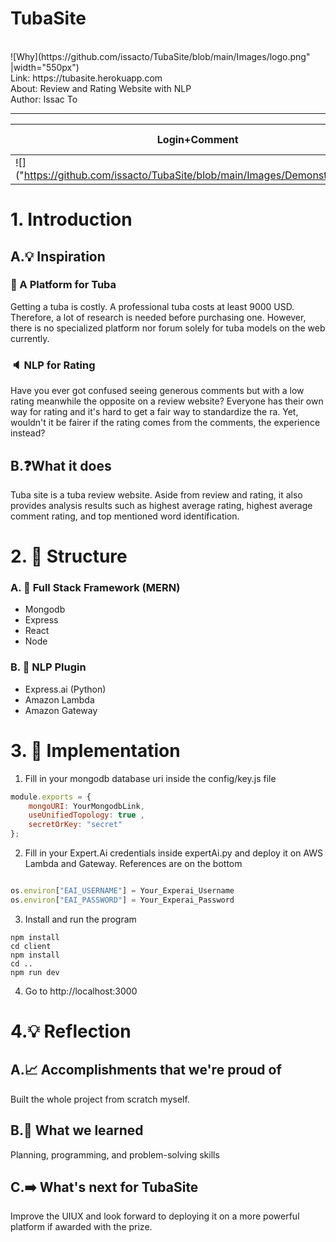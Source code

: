 # TubaSite

<br/>
![Why](https://github.com/issacto/TubaSite/blob/main/Images/logo.png" |width="550px")
<br/>
Link: https://tubasite.herokuapp.com 
<br/>About: Review and Rating Website with NLP
<br/>Author: Issac To

<hr/>

| Login+Comment        | Review + Ranking           | 
| ------------- |:-------------:| 
| ![]("https://github.com/issacto/TubaSite/blob/main/Images/Demonstration1.gif" | width=100%)   | <img src="https://github.com/issacto/TubaSite/blob/main/Images/Demonstration2.gif" width=100%/> |




# 1. Introduction
## A.💡 Inspiration
### 📣 A Platform for Tuba
Getting a tuba is costly. A professional tuba costs at least 9000 USD. 
Therefore, a lot of research is needed before purchasing one.
However, there is no specialized platform nor forum solely for tuba models on the web currently.


###  🔈 NLP for Rating
Have you ever got confused seeing generous comments but with a low rating meanwhile the opposite on a review website? Everyone has their own way for rating and it's hard to get a fair way to standardize the ra. Yet, wouldn't it be fairer if the rating comes from the comments, the experience instead?

## B.❓What it does
Tuba site is a tuba review website.  Aside from review and rating, it also provides analysis results such as highest average rating, highest average comment rating, and top mentioned word identification.



# 2. 📌 Structure

### A. 💎 Full Stack Framework (MERN)
* Mongodb
* Express
* React
* Node

### B. 🚀 NLP Plugin
* Express.ai (Python)
* Amazon Lambda
* Amazon Gateway

# 3.  📝 Implementation

1. Fill in your mongodb database uri inside the config/key.js file
``` javascript
module.exports = {
    mongoURI: YourMongodbLink,
    useUnifiedTopology: true ,
    secretOrKey: "secret"
};
```

2. Fill in your Expert.Ai credentials inside expertAi.py and deploy it on AWS Lambda and Gateway. References are on the bottom

 ``` javascript

os.environ["EAI_USERNAME"] = Your_Experai_Username
os.environ["EAI_PASSWORD"] = Your_Experai_Password
```
3. Install and run the program

``` 
npm install
cd client
npm install
cd ..
npm run dev 
```

4. Go to http://localhost:3000

# 4.💡 Reflection

## A.📈  Accomplishments that we're proud of
Built the whole project from scratch myself.

## B.💾   What we learned
Planning, programming, and problem-solving skills 

## C.➡️ What's next for TubaSite
Improve the UIUX and look forward to deploying it on a more powerful platform if awarded with the prize.


